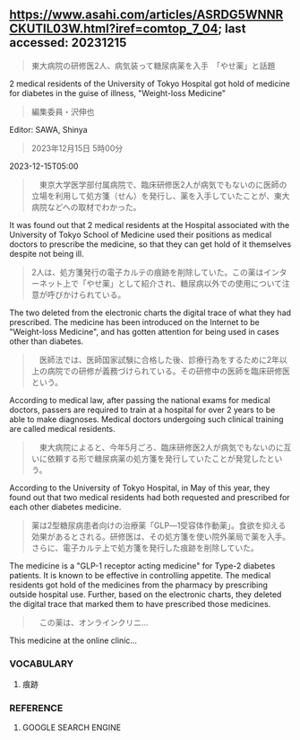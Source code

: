 ## https://www.asahi.com/articles/ASRDG5WNNRCKUTIL03W.html?iref=comtop_7_04; last accessed: 20231215

> 東大病院の研修医2人、病気装って糖尿病薬を入手　「やせ薬」と話題

2 medical residents of the University of Tokyo Hospital got hold of medicine for diabetes in the guise of illness, "Weight-loss Medicine"

> 編集委員・沢伸也

Editor: SAWA, Shinya

> 2023年12月15日 5時00分

2023-12-15T05:00

>　東京大学医学部付属病院で、臨床研修医2人が病気でもないのに医師の立場を利用して処方箋（せん）を発行し、薬を入手していたことが、東大病院などへの取材でわかった。

It was found out that 2 medical residents at the Hospital associated with the University of Tokyo School of Medicine used their positions as medical doctors to prescribe the medicine, so that they can get hold of it themselves despite not being ill.

> 2人は、処方箋発行の電子カルテの痕跡を削除していた。この薬はインターネット上で「やせ薬」として紹介され、糖尿病以外での使用について注意が呼びかけられている。

The two deleted from the electronic charts the digital trace of what they had prescribed. The medicine has been introduced on the Internet to be "Weight-loss Medicine", and has gotten attention for being used in cases other than diabetes.

>　医師法では、医師国家試験に合格した後、診療行為をするために2年以上の病院での研修が義務づけられている。その研修中の医師を臨床研修医という。

According to medical law, after passing the national exams for medical doctors, passers are required to train at a hospital for over 2 years to be able to make diagnoses. Medical doctors undergoing such clinical training are called medical residents.

>　東大病院によると、今年5月ごろ、臨床研修医2人が病気でもないのに互いに依頼する形で糖尿病薬の処方箋を発行していたことが発覚したという。

According to the University of Tokyo Hospital, in May of this year, they found out that two medical residents had both requested and prescribed for each other diabetes medicine.

> 薬は2型糖尿病患者向けの治療薬「GLP―1受容体作動薬」。食欲を抑える効果があるとされる。研修医は、その処方箋を使い院外薬局で薬を入手。さらに、電子カルテ上で処方箋を発行した痕跡を削除していた。

The medicine is a "GLP-1 receptor acting medicine" for Type-2 diabetes patients. It is known to be effective in controlling appetite. The medical residents got hold of the medicines from the pharmacy by prescribing outside hospital use. Further, based on the electronic charts, they deleted the digital trace that marked them to have prescribed those medicines.

>　この薬は、オンラインクリニ…

This medicine at the online clinic...

### VOCABULARY

1) 痕跡

### REFERENCE

1) GOOGLE SEARCH ENGINE